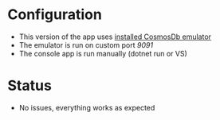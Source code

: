 # Configuration

- This version of the app uses [installed CosmosDb emulator](https://learn.microsoft.com/en-us/azure/cosmos-db/local-emulator?tabs=ssl-netstd21)
- The emulator is run on custom port _9091_
- The console app is run manually (dotnet run or VS)

# Status

- No issues, everything works as expected
